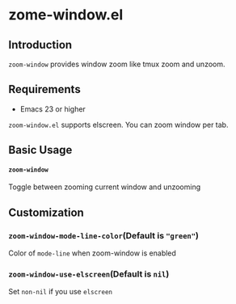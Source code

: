 # zome-window.el

## Introduction

`zoom-window` provides window zoom like tmux zoom and unzoom.


## Requirements

* Emacs 23 or higher

`zoom-window.el` supports elscreen. You can zoom window per tab.


## Basic Usage

#### `zoom-window`

Toggle between zooming current window and unzooming


## Customization

### `zoom-window-mode-line-color`(Default is `"green"`)

Color of `mode-line` when zoom-window is enabled

### `zoom-window-use-elscreen`(Default is `nil`)

Set `non-nil` if you use `elscreen`
